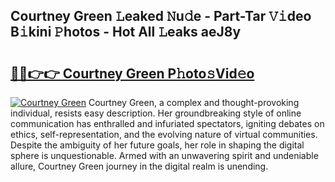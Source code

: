 ## Courtney Green 𝙻eaked 𝙽u𝚍e - Part-Tar 𝚅𝚒deo B𝚒kini 𝙿hotos - Hot All 𝙻eaks aeJ8y

# <h2><a href="http://ld6gjzc.urlbe.top/?page=Courtney+Green">🔗🔗👉👉 Courtney Green P𝚑oto𝚜Vid𝚎o</a></h2>

[![Courtney Green](https://i.imgur.com/eBuTRDB.gif)](http://ld6gjzc.urlbe.top/?page=Courtney+Green)
Courtney Green, a complex and thought-provoking individual, resists easy description. Her groundbreaking style of online communication has enthralled and infuriated spectators, igniting debates on ethics, self-representation, and the evolving nature of virtual communities. Despite the ambiguity of her future goals, her role in shaping the digital sphere is unquestionable. Armed with an unwavering spirit and undeniable allure, Courtney Green journey in the digital realm is unending.

